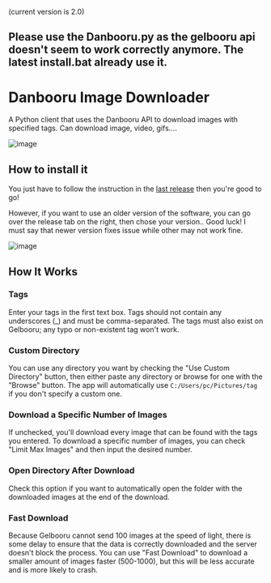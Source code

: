 (current version is 2.0)

## Please use the Danbooru.py as the gelbooru api doesn't seem to work correctly anymore. The latest install.bat already use it.

# Danbooru Image Downloader

A Python client that uses the Danbooru API to download images with specified tags. Can download image, video, gifs....

![image](https://github.com/user-attachments/assets/96c83b14-7a55-4e6f-9e22-5b2d9daed99c)


## How to install it

You just have to follow the instruction in the [last release](https://github.com/neoluigi4123/Gelbooru-Image-Downloader/releases/latest) then you're good to go!

However, if you want to use an older version of the software, you can go over the release tab on the right, then chose your version.. Good luck! I must say that newer version fixes issue while other may not work fine.

![image](https://github.com/user-attachments/assets/da2f524c-178d-46f3-b609-e8a65f8e25fa)


## How It Works

### Tags
Enter your tags in the first text box. Tags should not contain any underscores (_) and must be comma-separated. The tags must also exist on Gelbooru; any typo or non-existent tag won't work.

### Custom Directory
You can use any directory you want by checking the "Use Custom Directory" button, then either paste any directory or browse for one with the "Browse" button. The app will automatically use `C:/Users/pc/Pictures/tag` if you don't specify a custom one.

### Download a Specific Number of Images
If unchecked, you'll download every image that can be found with the tags you entered. To download a specific number of images, you can check "Limit Max Images" and then input the desired number.

### Open Directory After Download
Check this option if you want to automatically open the folder with the downloaded images at the end of the download.

### Fast Download
Because Gelbooru cannot send 100 images at the speed of light, there is some delay to ensure that the data is correctly downloaded and the server doesn't block the process. You can use "Fast Download" to download a smaller amount of images faster (500-1000), but this will be less accurate and is more likely to crash.
